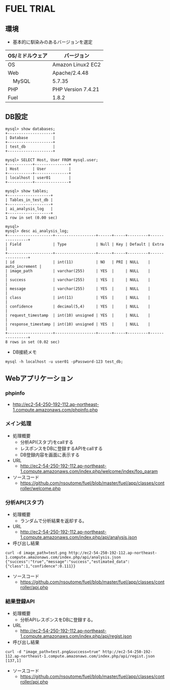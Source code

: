 # FUEL TRIAL

## 環境
- 基本的に馴染みのあるバージョンを選定

| OS/ミドルウェア | バージョン |
----|---- 
| OS | Amazon Linux2 EC2|
| Web | Apache/2.4.48 |
| 　MySQL | 5.7.35 |
| PHP | PHP Version 7.4.21 |
| Fuel | 1.8.2 |

## DB設定
```
mysql> show databases;
+--------------------+
| Database           |
+--------------------+
| test_db            |
+--------------------+

mysql> SELECT Host, User FROM mysql.user;
+-----------+---------------+
| Host      | User          |
+-----------+---------------+
| localhost | user01        |
+-----------+---------------+

mysql> show tables;
+-------------------+
| Tables_in_test_db |
+-------------------+
| ai_analysis_log   |
+-------------------+
1 row in set (0.00 sec)

mysql> 
mysql> desc ai_analysis_log;
+--------------------+------------------+------+-----+---------+----------------+
| Field              | Type             | Null | Key | Default | Extra          |
+--------------------+------------------+------+-----+---------+----------------+
| id                 | int(11)          | NO   | PRI | NULL    | auto_increment |
| image_path         | varchar(255)     | YES  |     | NULL    |                |
| success            | varchar(255)     | YES  |     | NULL    |                |
| message            | varchar(255)     | YES  |     | NULL    |                |
| class              | int(11)          | YES  |     | NULL    |                |
| confidence         | decimal(5,4)     | YES  |     | NULL    |                |
| request_timestamp  | int(10) unsigned | YES  |     | NULL    |                |
| response_timestamp | int(10) unsigned | YES  |     | NULL    |                |
+--------------------+------------------+------+-----+---------+----------------+
8 rows in set (0.02 sec)

```
- DB接続メモ
```
mysql -h localhost -u user01 -pPassword-123 test_db;
```

## Webアプリケーション
### phpinfo 
  - http://ec2-54-250-192-112.ap-northeast-1.compute.amazonaws.com/phpinfo.php

### メイン処理
- 処理概要
  - 分析API(スタブ)をcallする
  - レスポンスをDBに登録するAPIをcallする
  - DB登録内容を画面に表示する
- URL
  - http://ec2-54-250-192-112.ap-northeast-1.compute.amazonaws.com/index.php/welcome/index/foo_param
- ソースコード
  - https://github.com/nsoutome/fuel/blob/master/fuel/app/classes/controller/welcome.php

### 分析API(スタブ)
- 処理概要
  - ランダムで分析結果を返却する。
- URL  
  - http://ec2-54-250-192-112.ap-northeast-1.compute.amazonaws.com/index.php/api/analysis.json
- 呼び出し結果
```
curl -d image_path=test.png http://ec2-54-250-192-112.ap-northeast-1.compute.amazonaws.com/index.php/api/analysis.json
{"success":"true","message":"success","estimated_data":{"class":1,"confidence":0.111}}
```
- ソースコード
  - https://github.com/nsoutome/fuel/blob/master/fuel/app/classes/controller/api.php

### 結果登録API
- 処理概要
  - 分析APIレスポンスをDBに登録する。
- URL  
  - http://ec2-54-250-192-112.ap-northeast-1.compute.amazonaws.com/index.php/api/regist.json
- 呼び出し結果
```
curl -d "image_path=test.png&success=true" http://ec2-54-250-192-112.ap-northeast-1.compute.amazonaws.com/index.php/api/regist.json
[137,1]
```
- ソースコード
  - https://github.com/nsoutome/fuel/blob/master/fuel/app/classes/controller/api.php


